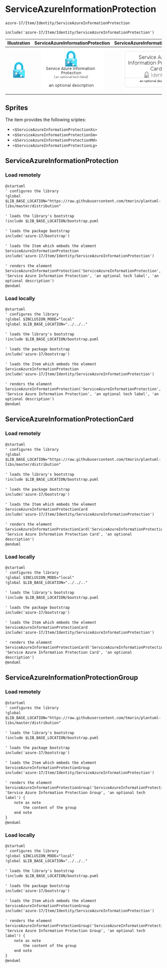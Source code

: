 # ServiceAzureInformationProtection


```text
azure-17/Item/Identity/ServiceAzureInformationProtection
```

```text
include('azure-17/Item/Identity/ServiceAzureInformationProtection')
```



| Illustration | ServiceAzureInformationProtection | ServiceAzureInformationProtectionCard | ServiceAzureInformationProtectionGroup |
| :---: | :---: | :---: | :---: |
| ![illustration for Illustration](../../../azure-17/Item/Identity/ServiceAzureInformationProtection.png) | ![illustration for ServiceAzureInformationProtection](../../../azure-17/Item/Identity/ServiceAzureInformationProtection.Local.png) | ![illustration for ServiceAzureInformationProtectionCard](../../../azure-17/Item/Identity/ServiceAzureInformationProtectionCard.Local.png) | ![illustration for ServiceAzureInformationProtectionGroup](../../../azure-17/Item/Identity/ServiceAzureInformationProtectionGroup.Local.png) |



## Sprites
The item provides the following sriptes:

- `<$ServiceAzureInformationProtectionXs>`
- `<$ServiceAzureInformationProtectionSm>`
- `<$ServiceAzureInformationProtectionMd>`
- `<$ServiceAzureInformationProtectionLg>`





## ServiceAzureInformationProtection

### Load remotely
```plantuml
@startuml
' configures the library
!global $LIB_BASE_LOCATION="https://raw.githubusercontent.com/tmorin/plantuml-libs/master/distribution"

' loads the library's bootstrap
!include $LIB_BASE_LOCATION/bootstrap.puml

' loads the package bootstrap
include('azure-17/bootstrap')

' loads the Item which embeds the element ServiceAzureInformationProtection
include('azure-17/Item/Identity/ServiceAzureInformationProtection')

' renders the element
ServiceAzureInformationProtection('ServiceAzureInformationProtection', 'Service Azure Information Protection', 'an optional tech label', 'an optional description')
@enduml
```

### Load locally
```plantuml
@startuml
' configures the library
!global $INCLUSION_MODE="local"
!global $LIB_BASE_LOCATION="../../.."

' loads the library's bootstrap
!include $LIB_BASE_LOCATION/bootstrap.puml

' loads the package bootstrap
include('azure-17/bootstrap')

' loads the Item which embeds the element ServiceAzureInformationProtection
include('azure-17/Item/Identity/ServiceAzureInformationProtection')

' renders the element
ServiceAzureInformationProtection('ServiceAzureInformationProtection', 'Service Azure Information Protection', 'an optional tech label', 'an optional description')
@enduml
```

## ServiceAzureInformationProtectionCard

### Load remotely
```plantuml
@startuml
' configures the library
!global $LIB_BASE_LOCATION="https://raw.githubusercontent.com/tmorin/plantuml-libs/master/distribution"

' loads the library's bootstrap
!include $LIB_BASE_LOCATION/bootstrap.puml

' loads the package bootstrap
include('azure-17/bootstrap')

' loads the Item which embeds the element ServiceAzureInformationProtectionCard
include('azure-17/Item/Identity/ServiceAzureInformationProtection')

' renders the element
ServiceAzureInformationProtectionCard('ServiceAzureInformationProtectionCard', 'Service Azure Information Protection Card', 'an optional description')
@enduml
```

### Load locally
```plantuml
@startuml
' configures the library
!global $INCLUSION_MODE="local"
!global $LIB_BASE_LOCATION="../../.."

' loads the library's bootstrap
!include $LIB_BASE_LOCATION/bootstrap.puml

' loads the package bootstrap
include('azure-17/bootstrap')

' loads the Item which embeds the element ServiceAzureInformationProtectionCard
include('azure-17/Item/Identity/ServiceAzureInformationProtection')

' renders the element
ServiceAzureInformationProtectionCard('ServiceAzureInformationProtectionCard', 'Service Azure Information Protection Card', 'an optional description')
@enduml
```

## ServiceAzureInformationProtectionGroup

### Load remotely
```plantuml
@startuml
' configures the library
!global $LIB_BASE_LOCATION="https://raw.githubusercontent.com/tmorin/plantuml-libs/master/distribution"

' loads the library's bootstrap
!include $LIB_BASE_LOCATION/bootstrap.puml

' loads the package bootstrap
include('azure-17/bootstrap')

' loads the Item which embeds the element ServiceAzureInformationProtectionGroup
include('azure-17/Item/Identity/ServiceAzureInformationProtection')

' renders the element
ServiceAzureInformationProtectionGroup('ServiceAzureInformationProtectionGroup', 'Service Azure Information Protection Group', 'an optional tech label') {
    note as note
        the content of the group
    end note
}
@enduml
```

### Load locally
```plantuml
@startuml
' configures the library
!global $INCLUSION_MODE="local"
!global $LIB_BASE_LOCATION="../../.."

' loads the library's bootstrap
!include $LIB_BASE_LOCATION/bootstrap.puml

' loads the package bootstrap
include('azure-17/bootstrap')

' loads the Item which embeds the element ServiceAzureInformationProtectionGroup
include('azure-17/Item/Identity/ServiceAzureInformationProtection')

' renders the element
ServiceAzureInformationProtectionGroup('ServiceAzureInformationProtectionGroup', 'Service Azure Information Protection Group', 'an optional tech label') {
    note as note
        the content of the group
    end note
}
@enduml
```

